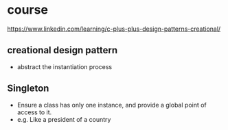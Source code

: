 # course
https://www.linkedin.com/learning/c-plus-plus-design-patterns-creational/

## creational design pattern
- abstract the instantiation process


## Singleton	
- Ensure a class has only one instance, and provide a global point of access to it.
- e.g. Like a president of a country